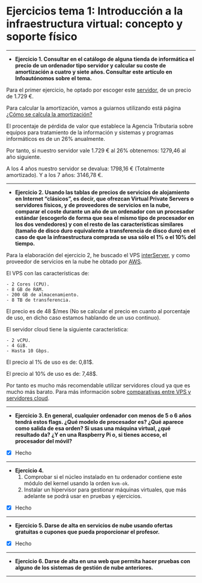 # Ejercicios tema 1: Introducción a la infraestructura virtual: concepto y soporte físico

---

- **Ejercicio 1.
  Consultar en el catálogo de alguna tienda de informática el precio de un ordenador tipo servidor y calcular su coste de amortización a cuatro y siete años. Consultar este artículo en Infoautónomos sobre el tema.**

Para el primer ejercicio, he optado por escoger este [servidor](https://www.pccomponentes.com/hp-proliant-ml350-gen9-intel-xeon-e5-2603v4-8gb), de un precio de 1.729 €.

Para calcular la amortización, vamos a guiarnos utilizando está página [¿Cómo se calcula la amortización?](https://www.serautonomo.net/¿como-se-calcula-la-amortizacion.html)

El procentaje de pérdida de valor que establece la Agencia Tributaria sobre equipos para tratamiento de la información y sistemas y programas informáticos es de un 26% anualmente.

Por tanto, si nuestro servidor vale 1.729 € al 26% obtenemos: 1279,46 al año siguiente.

A los 4 años nuestro servidor se devalua: 1798,16 € (Totalmente amortizado).
Y a los 7 años: 3146,78 €.

---

- **Ejercicio 2.
  Usando las tablas de precios de servicios de alojamiento en Internet “clásicos”, es decir, que ofrezcan Virtual Private Servers o servidores físicos, y de proveedores de servicios en la nube, comparar el coste durante un año de un ordenador con un procesador estándar (escogerlo de forma que sea el mismo tipo de procesador en los dos vendedores) y con el resto de las características similares (tamaño de disco duro equivalente a transferencia de disco duro) en el caso de que la infraestructura comprada se usa sólo el 1% o el 10% del tiempo.**

Para la elaboración del ejercicio 2, he buscado el VPS [interServer](https://www.interserver.net), y como proveedor de servicios en la nube he obtado por [AWS](https://aws.amazon.com/es/).

El VPS con las características de:

    - 2 Cores (CPU).
    - 8 GB de RAM.
    - 200 GB de almacenamiento.
    - 8 TB de transferencia.

El precio es de 48 $/mes (No se calcular el precio en cuanto al porcentaje de uso, en dicho caso estamos hablando de un uso continuo).

El servidor cloud tiene la siguiente característica:

    - 2 vCPU.
    - 4 GiB.
    - Hasta 10 Gbps.

El precio al 1% de uso es de: 0,81$.

El precio al 10% de uso es de: 7,48$.

Por tanto es mucho más recomendable utilizar servidores cloud ya que es mucho más barato. Para más información sobre [comparativas entre VPS y servidores cloud](https://www.quora.com/Which-one-is-better-VPS-Hosting-Vs-Cloud-Hosting).

---

- **Ejercicio 3.
  En general, cualquier ordenador con menos de 5 o 6 años tendrá estos flags. ¿Qué modelo de procesador es? ¿Qué aparece como salida de esa orden? Si usas una máquina virtual, ¿qué resultado da? ¿Y en una Raspberry Pi o, si tienes acceso, el procesador del móvil?**

- [x] Hecho

---

- **Ejercicio 4.**
    1. Comprobar si el núcleo instalado en tu ordenador contiene este módulo del kernel usando la orden ```kvm-ok```.
    2. Instalar un hipervisor para gestionar máquinas virtuales, que más adelante se podrá usar en pruebas y ejercicios.

- [x] Hecho

---

- **Ejercicio 5.
    Darse de alta en servicios de nube usando ofertas gratuitas o cupones que pueda proporcionar el profesor.**

- [x] Hecho

---

- **Ejercicio 6.
    Darse de alta en una web que permita hacer pruebas con alguno de los sistemas de gestión de nube anteriores.**

---